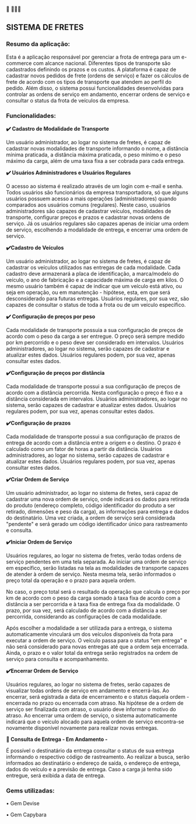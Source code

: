 
🚚 🚚🚚🚚<h2>SISTEMA DE FRETES</h2>

<h3>Resumo da aplicação:</h3>
Esta é a aplicação responsável por gerenciar a frota de entrega para um e-commerce com alcance nacional. Diferentes tipos de transporte são cadastrados definindo os prazos e os custos. A plataforma é capaz de cadastrar novos pedidos de frete (ordens de serviço) e fazer os cálculos de frete de acordo com os tipos de transporte que atendem ao perfil do pedido. Além disso, o sistema possui funcionalidades desenvolvidas para controlar as ordens de serviço em andamento, encerrar ordens de serviço e consultar o status da frota de veículos da empresa.

<h3>Funcionalidades:</h3>

<strong><p>✔️ Cadastro de Modalidade de Transporte </p></strong>
Um usuário administrador, ao logar no sistema de fretes, é capaz de cadastrar novas modalidades de transporte informando o nome, a distância mínima praticada, a distância máxima praticada, o peso mínimo e o peso máximo da carga, além de uma taxa fixa a ser cobrada para cada entrega.

<strong><p>✔️ Usuários Administradores e Usuários Regulares</p></strong>
O acesso ao sistema é realizado através de um login com e-mail e senha. Todos usuários são funcionários da empresa transportadora, só que alguns usuários possuem acesso a mais operações (administradores) quando comparados aos usuários comuns (regulares). Neste caso, usuários administradores são capazes de cadastrar veículos, modalidades de transporte, configurar preços e prazos e cadastrar novas ordens de serviço. Já os usuários regulares são capazes apenas de iniciar uma ordem de serviço, escolhendo a modalidade de entrega, e encerrar uma ordem de serviço.

<strong><p>✔️Cadastro de Veículos</p></strong>
Um usuário administrador, ao logar no sistema de fretes, é capaz de cadastrar os veículos utilizados nas entregas de cada modalidade. Cada cadastro deve armazenará a placa de identificação, a marca/modelo do veículo, o ano de fabricação e a capacidade máxima de carga em kilos. O mesmo usuário também é capaz de indicar que um veículo está ativo, ou seja em operação, ou em manutenção - hipótese, esta, em que será desconsiderado para futuras entregas. Usuários regulares, por sua vez, são capazes de consultar o status de toda a frota ou de um veículo específico.

<strong><p>✔️ Configuração de preços por peso</p></strong>
Cada modalidade de transporte possuia a sua configuração de preços de acordo com o peso da carga a ser entregue. O preço será sempre medido por km percorrido e o peso deve ser considerado em intervalos. Usuários administradores, ao logar no sistema, serão capazes de cadastrar e atualizar estes dados. Usuários regulares podem, por sua vez, apenas consultar estes dados.

<strong><p>✔️Configuração de preços por distância</p></strong>
Cada modalidade de transporte possui a sua configuração de preços de acordo com a distância percorrida. Nesta configuração o preço é fixo e a distância considerada em intervalos. Usuários administradores, ao logar no sistema, serão capazes de cadastrar e atualizar estes dados. Usuários regulares podem, por sua vez, apenas consultar estes dados.

<strong><p>✔️Configuração de prazos</p></strong>
Cada modalidade de transporte possui a sua configuração de prazos de entrega de acordo com a distância entre a origem e o destino. O prazo é calculado como um fator de horas a partir da distância. Usuários administradores, ao logar no sistema, serão capazes de cadastrar e atualizar estes dados. Usuários regulares podem, por sua vez, apenas consultar estes dados.
  
<strong><p>✔️Criar Ordem de Serviço</p></strong>
Um usuário administrador, ao logar no sistema de fretes, será capaz de cadastrar uma nova ordem de serviço, onde indicará os dados para retirada do produto (endereço completo, código identificador do produto a ser retirado, dimensões e peso da carga), as informações para entrega e dados do destinatário. Uma vez criada, a ordem de serviço será considerada "pendente" e será gerado um código identificador único para rastreamento e consulta. 

<strong><p>✔️Iniciar Ordem de Serviço</p></strong>
Usuários regulares, ao logar no sistema de fretes, verão todas ordens de serviço pendentes em uma tela separada. Ao iniciar uma ordem de serviço em específico, serão listadas na tela as modalidades de transporte capazes de atender à ordem de serviço. Nesta mesma tela, serão informados o preço total da operação e o prazo para aquela ordem. 

No caso, o preço total será o resultado da operação que calcula o preço por km de acordo com o peso da carga somado à taxa fixa de acordo com a distância a ser percorrida e à taxa fixa de entrega fixa da modalidade. O prazo, por sua vez, será calculado de acordo com a distância a ser percorrida, considerando as configurações de cada modalidade.

Após escolher a modalidade a ser utilizada para a entrega, o sistema automaticamente vinculará um dos veículos disponíveis da frota para executar a ordem de serviço. O veículo passa para o status "em entrega" e não será considerado para novas entregas até que a ordem seja encerrada. Ainda, o prazo e o valor total da entrega serão registrados na ordem de serviço para consulta e acompanhamento.
  
<strong><p>✔️Encerrar Ordem de Serviço</p></strong>
Usuários regulares, ao logar no sistema de fretes, serão capazes de visualizar todas ordens de serviço em andamento e encerrá-las. Ao encerrar,  será egistrada a data de encerramento e o status daquela ordem - encerrada no prazo ou encerrada com atraso. Na hipótese de a ordem de serviço ser finalizada com atraso, o usuário deve informar o motivo do atraso. Ao encerrar uma ordem de serviço, o sistema automaticamente indicará que o veículo alocado para aquela ordem de serviço encontra-se novamente disponível novamente para realizar novas entregas.

<strong><p>🚨 Consulta de Entrega - Em Andamento - </p></strong>
É possível o destinatário da entrega consultar o status de sua entrega informando o respectivo código de rastreamento. Ao realizar a busca, serão informados ao destinatário o endereço de saída, o endereço de entrega, dados do veículo e a previsão de entrega. Caso a carga já tenha sido entregue, será exibida a data de entrega.

<h3>Gems utilizadas:</h3>
<p>• Gem Devise</p>
<p>• Gem Capybara</p>
